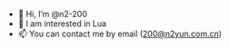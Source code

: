 - 👋 Hi, I’m @n2-200
- 👀 I am interested in Lua
- 📫 You can contact me by email (200@n2yun.com.cn)

<!---
n2-200/n2-200 is a ✨ special ✨ repository because its `README.md` (this file) appears on your GitHub profile.
You can click the Preview link to take a look at your changes.
--->

